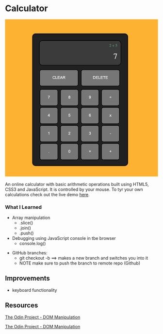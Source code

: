 

# Calculator
![Calculator](images/calculator.png)

An online calculator with basic arithmetic operations built using HTML5, CSS3 and JavaScript. It is controlled by your mouse. To tyr your own calculations check out the live demo [here](https://kamilkhxn.github.io/Calculator/).


### What I Learned
* Array manipulation
    * .slice()
    * .join()
    * .push()
* Debugging using JavaScript console in tbe browser 
    * console.log()
- GitHub branches: 
    * git checkout -b ==> makes a new branch and switches you into it
    * NOTE make sure to push the branch to remote repo (Github)

## Improvements
* keyboard functionality 

## Resources    
[The Odin Project - DOM Manipulation ](https://www.theodinproject.com/paths/foundations/courses/foundations/lessons/dom-manipulation)

[The Odin Project - DOM Manipulation ](https://developer.mozilla.org/en-US/docs/Web/JavaScript/Reference/Global_Objects/Array)

